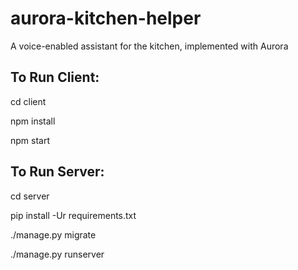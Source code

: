 # aurora-kitchen-helper
A voice-enabled assistant for the kitchen, implemented with Aurora

## To Run Client:

cd client

npm install

npm start

## To Run Server:

cd server

pip install -Ur requirements.txt

./manage.py migrate

./manage.py runserver
